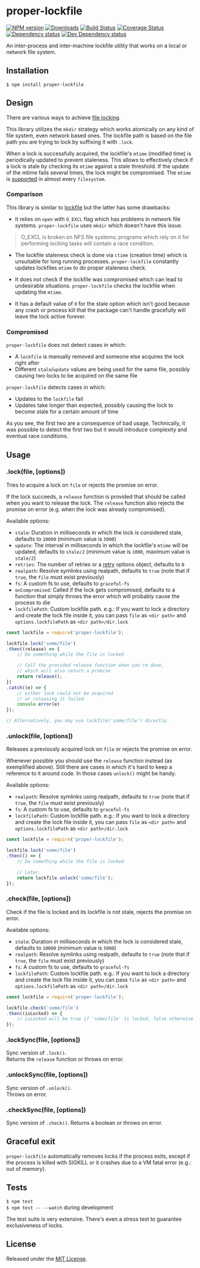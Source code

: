 # proper-lockfile

[![NPM version][npm-image]][npm-url] [![Downloads][downloads-image]][npm-url] [![Build Status][travis-image]][travis-url] [![Coverage Status][codecov-image]][codecov-url] [![Dependency status][david-dm-image]][david-dm-url] [![Dev Dependency status][david-dm-dev-image]][david-dm-dev-url]

[npm-url]:https://npmjs.org/package/proper-lockfile
[downloads-image]:https://img.shields.io/npm/dm/proper-lockfile.svg
[npm-image]:https://img.shields.io/npm/v/proper-lockfile.svg
[travis-url]:https://travis-ci.org/moxystudio/node-proper-lockfile
[travis-image]:https://img.shields.io/travis/moxystudio/node-proper-lockfile/master.svg
[codecov-url]:https://codecov.io/gh/moxystudio/node-proper-lockfile
[codecov-image]:https://img.shields.io/codecov/c/github/moxystudio/node-proper-lockfile/master.svg
[david-dm-url]:https://david-dm.org/moxystudio/node-proper-lockfile
[david-dm-image]:https://img.shields.io/david/moxystudio/node-proper-lockfile.svg
[david-dm-dev-url]:https://david-dm.org/moxystudio/node-proper-lockfile?type=dev
[david-dm-dev-image]:https://img.shields.io/david/dev/moxystudio/node-proper-lockfile.svg

An inter-process and inter-machine lockfile utility that works on a local or network file system.


## Installation

`$ npm install proper-lockfile`


## Design

There are various ways to achieve [file locking](http://en.wikipedia.org/wiki/File_locking).

This library utilizes the `mkdir` strategy which works atomically on any kind of file system, even network based ones.
The lockfile path is based on the file path you are trying to lock by suffixing it with `.lock`.

When a lock is successfully acquired, the lockfile's `mtime` (modified time) is periodically updated to prevent staleness. This allows to effectively check if a lock is stale by checking its `mtime` against a stale threshold. If the update of the mtime fails several times, the lock might be compromised. The `mtime` is [supported](http://en.wikipedia.org/wiki/Comparison_of_file_systems) in almost every `filesystem`.


### Comparison

This library is similar to [lockfile](https://github.com/isaacs/lockfile) but the latter has some drawbacks:

- It relies on `open` with `O_EXCL` flag which has problems in network file systems. `proper-lockfile` uses `mkdir` which doesn't have this issue.

> O_EXCL is broken on NFS file systems; programs which rely on it for performing locking tasks will contain a race condition.

- The lockfile staleness check is done via `ctime` (creation time) which is unsuitable for long running processes. `proper-lockfile` constantly updates lockfiles `mtime` to do proper staleness check.

- It does not check if the lockfile was compromised which can lead to undesirable situations. `proper-lockfile` checks the lockfile when updating the `mtime`.

- It has a default value of `0` for the stale option which isn't good because any crash or process kill that the package can't handle gracefully will leave the lock active forever.


### Compromised

`proper-lockfile` does not detect cases in which:

- A `lockfile` is manually removed and someone else acquires the lock right after
- Different `stale`/`update` values are being used for the same file, possibly causing two locks to be acquired on the same file

`proper-lockfile` detects cases in which:

- Updates to the `lockfile` fail
- Updates take longer than expected, possibly causing the lock to become stale for a certain amount of time


As you see, the first two are a consequence of bad usage. Technically, it was possible to detect the first two but it would introduce complexity and eventual race conditions.


## Usage

### .lock(file, [options])

Tries to acquire a lock on `file` or rejects the promise on error.

If the lock succeeds, a `release` function is provided that should be called when you want to release the lock. The `release` function also rejects the promise on error (e.g. when the lock was already compromised).

Available options:

- `stale`: Duration in milliseconds in which the lock is considered stale, defaults to `10000` (minimum value is `5000`)
- `update`: The interval in milliseconds in which the lockfile's `mtime` will be updated, defaults to `stale/2` (minimum value is `1000`, maximum value is `stale/2`)
- `retries`: The number of retries or a [retry](https://www.npmjs.org/package/retry) options object, defaults to `0`
- `realpath`: Resolve symlinks using realpath, defaults to `true` (note that if `true`, the `file` must exist previously)
- `fs`: A custom fs to use, defaults to `graceful-fs`
- `onCompromised`: Called if the lock gets compromised, defaults to a function that simply throws the error which will probably cause the process to die
- `lockfilePath`: Custom lockfile path. e.g.: If you want to lock a directory and create the lock file inside it, you can pass `file` as `<dir path>` and `options.lockfilePath` as `<dir path>/dir.lock`


```js
const lockfile = require('proper-lockfile');

lockfile.lock('some/file')
.then((release) => {
    // Do something while the file is locked

    // Call the provided release function when you're done,
    // which will also return a promise
    return release();
})
.catch((e) => {
    // either lock could not be acquired
    // or releasing it failed
    console.error(e)
});

// Alternatively, you may use lockfile('some/file') directly.
```


### .unlock(file, [options])

Releases a previously acquired lock on `file` or rejects the promise on error.

Whenever possible you should use the `release` function instead (as exemplified above). Still there are cases in which it's hard to keep a reference to it around code. In those cases `unlock()` might be handy.

Available options:

- `realpath`: Resolve symlinks using realpath, defaults to `true` (note that if `true`, the `file` must exist previously)
- `fs`: A custom fs to use, defaults to `graceful-fs`
- `lockfilePath`: Custom lockfile path. e.g.: If you want to lock a directory and create the lock file inside it, you can pass `file` as `<dir path>` and `options.lockfilePath` as `<dir path>/dir.lock`


```js
const lockfile = require('proper-lockfile');

lockfile.lock('some/file')
.then(() => {
    // Do something while the file is locked

    // Later..
    return lockfile.unlock('some/file');
});
```

### .check(file, [options])

Check if the file is locked and its lockfile is not stale, rejects the promise on error.

Available options:

- `stale`: Duration in milliseconds in which the lock is considered stale, defaults to `10000` (minimum value is `5000`)
- `realpath`: Resolve symlinks using realpath, defaults to `true` (note that if `true`, the `file` must exist previously)
- `fs`: A custom fs to use, defaults to `graceful-fs`
- `lockfilePath`: Custom lockfile path. e.g.: If you want to lock a directory and create the lock file inside it, you can pass `file` as `<dir path>` and `options.lockfilePath` as `<dir path>/dir.lock`


```js
const lockfile = require('proper-lockfile');

lockfile.check('some/file')
.then((isLocked) => {
    // isLocked will be true if 'some/file' is locked, false otherwise
});
```

### .lockSync(file, [options])

Sync version of `.lock()`.   
Returns the `release` function or throws on error.

### .unlockSync(file, [options])

Sync version of `.unlock()`.   
Throws on error.

### .checkSync(file, [options])

Sync version of `.check()`.
Returns a boolean or throws on error.


## Graceful exit

`proper-lockfile` automatically removes locks if the process exits, except if the process is killed with SIGKILL or it crashes due to a VM fatal error (e.g.: out of memory).


## Tests

`$ npm test`   
`$ npm test -- --watch` during development

The test suite is very extensive. There's even a stress test to guarantee exclusiveness of locks.


## License

Released under the [MIT License](https://www.opensource.org/licenses/mit-license.php).
